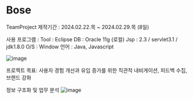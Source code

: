 # Bose
TeamProject
제작기간 : 
2024.02.22.목 ~ 2024.02.29.목 (8일)

사용 프로그램 : 
Tool : Eclipse
DB : Oracle 11g (로컬)
Jsp : 2.3 / servlet3.1 / jdk1.8.0
O/S : Window
언어 : Java, Javascript

![image](https://github.com/3399306/Bose/assets/150914729/f2a0bfcc-3de4-4377-8a47-edb8e871f2d4)


프로젝트 목표:
사용자 경험 개선과 유입 증가를 위한 직관적 내비게이션, 피드백 수집, 브랜드 강화

정보 구조화 및 업무 분석
![image](https://github.com/3399306/Bose/assets/150914729/3feebc02-22cf-4377-b13c-4e056cdecbd1)
